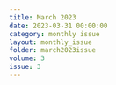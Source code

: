 ```yaml
---
title: March 2023
date: 2023-03-31 00:00:00
category: monthly issue
layout: monthly_issue
folder: march2023issue
volume: 3
issue: 3
---
```

